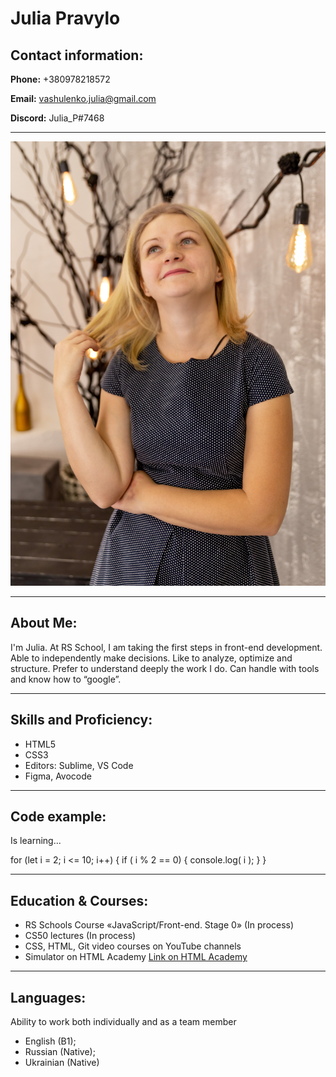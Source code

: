 # Julia Pravylo

## Contact information:

**Phone:** +380978218572

**Email:** vashulenko.julia@gmail.com

**Discord:** Julia_P#7468

***

![Photo](photo.jpg)

***

## About Me:

I'm Julia. At RS School, I am taking the first steps in front-end development. 
Able to independently make decisions. Like to analyze, optimize and structure. 
Prefer to understand deeply the work I do. 
Can handle with tools and know how to “google”.

***

## Skills and Proficiency:

- HTML5
- CSS3
- Editors: Sublime, VS Code
- Figma, Avocode

***

## Code example:

Is learning...

for (let i = 2; i <= 10; i++) {
     if ( i % 2 == 0) {
     console.log( i );
     }
 }

***

## Education & Courses:

- RS Schools Course «JavaScript/Front-end. Stage 0» (In process)
- CS50 lectures (In process)
- CSS, HTML, Git video courses on YouTube channels
- Simulator on HTML Academy [Link on HTML Academy](https://htmlacademy.ru/)

***

## Languages:

Ability to work both individually and as a team member

- English (B1);
- Russian (Native);
- Ukrainian (Native)